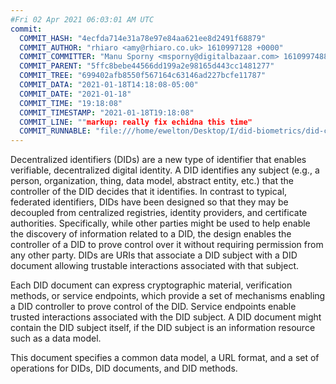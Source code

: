 ```yaml
---
#Fri 02 Apr 2021 06:03:01 AM UTC
commit:
  COMMIT_HASH: "4ecfda714e31a78e97e84aa621ee8d2491f68879"
  COMMIT_AUTHOR: "rhiaro <amy@rhiaro.co.uk> 1610997128 +0000"
  COMMIT_COMMITTER: "Manu Sporny <msporny@digitalbazaar.com> 1610997488 -0500"
  COMMIT_PARENT: "5ffc8bebe44566dd199a2e98165d443cc1481277"
  COMMIT_TREE: "699402afb8550f567164c63146ad227bcfe11787"
  COMMIT_DATA: "2021-01-18T14:18:08-05:00"
  COMMIT_DATE: "2021-01-18"
  COMMIT_TIME: "19:18:08"
  COMMIT_TIMESTAMP: "2021-01-18T19:18:08"
  COMMIT_LINE: ""markup: really fix echidna this time"
  COMMIT_RUNNABLE: "file:///home/ewelton/Desktop/I/did-biometrics/did-core-dataset/analysis/gitinfo/4ecfda714e31a78e97e84aa621ee8d2491f68879/snapshot/index.html"
---
```


<section id="abstract">
<p>
<a>Decentralized identifiers</a> (DIDs) are a new type of identifier that
enables verifiable, decentralized digital identity. A <a>DID</a> identifies any
subject (e.g., a person, organization, thing, data model, abstract entity, etc.)
that the controller of the <a>DID</a> decides that it identifies. In contrast to
typical, federated identifiers, DIDs have been designed so that they may be
decoupled from centralized registries, identity providers, and certificate
authorities. Specifically, while other parties might be used to help enable the
discovery of information related to a <a>DID</a>, the design enables the
controller of a <a>DID</a> to prove control over it without requiring permission
from any other party. <a>DIDs</a> are URIs that associate a <a>DID subject</a>
with a <a>DID document</a> allowing trustable interactions associated with that
subject.
    </p>
<p>
Each <a>DID document</a> can express cryptographic material, verification
methods, or <a>service endpoints</a>, which provide a set of mechanisms enabling
a <a>DID controller</a> to prove control of the <a>DID</a>. <a>Service
endpoints</a> enable trusted interactions associated with the <a>DID
subject</a>. A <a>DID document</a> might contain the <a>DID subject</a> itself,
if the <a>DID subject</a> is an information resource such as a data model.
    </p>
<p>
This document specifies a common data model, a URL format, and a set of
operations for <a>DIDs</a>, <a>DID documents</a>, and <a>DID methods</a>.
    </p>
</section>
